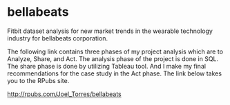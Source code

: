 # bellabeats
Fitbit dataset analysis for new market trends in the wearable technology industry for bellabeats corporation.

The following link contains three phases of my project analysis which are to Analyze, Share, and Act. The analysis phase of the project is done in SQL. The share phase is done by utilizing Tableau tool. And I make my final recommendations for the case study in the Act phase. The link below takes you to the RPubs site.

http://rpubs.com/Joel_Torres/bellabeats
